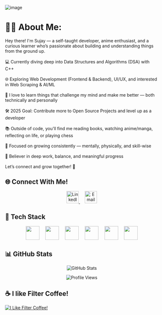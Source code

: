 ![image](https://github.com/user-attachments/assets/9c6b9948-cf4e-4e03-be46-bf5b0ee4cf24)





# 😶‍🌫️ About Me:
Hey there! I'm Sujay — a self-taught developer, anime enthusiast, and a curious learner who’s passionate about building and understanding things from the ground up.<br><br>💻 Currently diving deep into Data Structures and Algorithms (DSA) with C++<br><br>🌐 Exploring Web Development (Frontend & Backend), UI/UX, and interested in Web Scraping & AI/ML<br><br>🧠 I love to learn things that challenge my mind and make me better — both technically and personally<br><br>🛠️ 2025 Goal: Contribute more to Open Source Projects and level up as a developer<br><br>📚 Outside of code, you'll find me reading books, watching anime/manga, reflecting on life, or playing chess<br><br>🌱 Focused on growing consistently — mentally, physically, and skill-wise<br><br>🎯 Believer in deep work, balance, and meaningful progress<br><br>Let’s connect and grow together! 🚀


## 🌐 Connect With Me! 
<p align="center">
  <a href="https://www.linkedin.com/in/sujbwj/" target="_blank">
    <img src="https://skillicons.dev/icons?i=linkedin" height="40" alt="LinkedIn" />
  </a>
  &nbsp;&nbsp;&nbsp;
  <a href="mailto:sujaybharadwaj.dev@gmail.com">
    <img src="https://skillicons.dev/icons?i=gmail" height="40" alt="Email" />
  </a>
</p>


## 🚀 Tech Stack

<p align="center">
  <img src="https://skillicons.dev/icons?i=html&theme=dark" width="45" />
  &nbsp;&nbsp;&nbsp;
  <img src="https://skillicons.dev/icons?i=css&theme=dark" width="45" />
  &nbsp;&nbsp;&nbsp;
  <img src="https://skillicons.dev/icons?i=js&theme=dark" width="45" />
  &nbsp;&nbsp;&nbsp;
  <img src="https://skillicons.dev/icons?i=react&theme=dark" width="45" />
  &nbsp;&nbsp;&nbsp;
  <img src="https://skillicons.dev/icons?i=git&theme=dark" width="45" />
  &nbsp;&nbsp;&nbsp;
  <img src="https://skillicons.dev/icons?i=cpp&theme=dark" width="45" />
</p>




 ## 📊 GitHub Stats

<p align="center">
  <img src="https://github-readme-stats.vercel.app/api?username=SujayBWJ&show_icons=true&theme=tokyonight&hide_border=true&border_radius=8" alt="GitHub Stats" />
</p>


<p align="center">
  <img src="https://komarev.com/ghpvc/?username=SujayBWJ&label=Trespassers&color=0eb2f5&style=for-the-badge" alt="Profile Views" />
</p>

  ## ☕ I like Filter Coffee!
  [![I Like Filter Coffee!](https://img.shields.io/badge/Buy%20Me%20a%20Coffee-ffdd00?style=for-the-badge&logo=buy-me-a-coffee&logoColor=black)](https://buymeacoffee.com/) 





